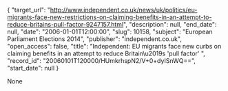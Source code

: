 {
  "target_url": "http://www.independent.co.uk/news/uk/politics/eu-migrants-face-new-restrictions-on-claiming-benefits-in-an-attempt-to-reduce-britains-pull-factor-9247157.html", 
  "description": null, 
  "end_date": null, 
  "date": "2006-01-01T12:00:00", 
  "slug": 10158, 
  "subject": "European Parliament Elections 2014", 
  "publisher": "independent.co.uk", 
  "open_access": false, 
  "title": "Independent:  EU migrants face new curbs on claiming benefits in an attempt to reduce Britain\u2019s 'pull factor' ", 
  "record_id": "20060101T120000/HUmkrhspN2/V+0+dyISnWQ==", 
  "start_date": null
}

None